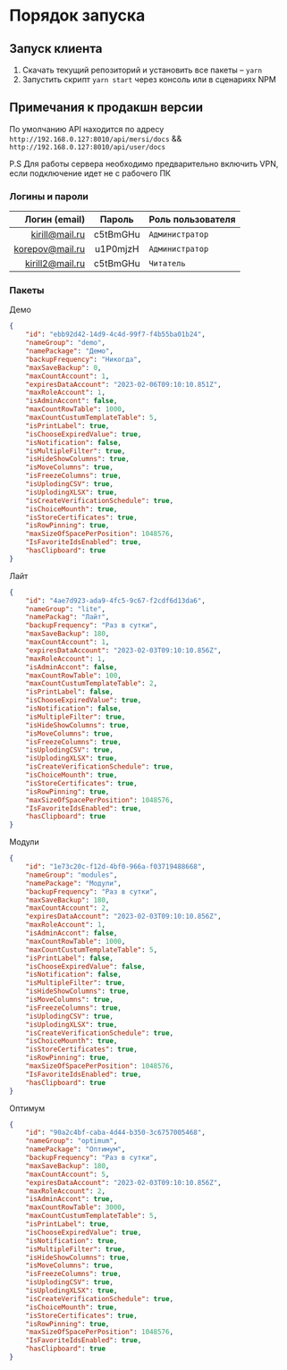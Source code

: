# Порядок запуска

## Запуск клиента 

1. Скачать текущий репозиторий и установить все пакеты – `yarn`
2. Запустить скрипт `yarn start` через консоль или в сценариях NPM

## Примечания к продакшн версии

По умолчанию API находится по адресу `http://192.168.0.127:8010/api/mersi/docs` && `http://192.168.0.127:8010/api/user/docs`

P.S Для работы сервера необходимо предварительно включить VPN, если подключение идет не с рабочего ПК

### Логины и пароли

|      Логин (email) |                Пароль                | Роль пользователя |
| -----------------: | :----------------------------------: | :---------------- |
|     kirill@mail.ru | 					c5tBmGHu						| `Администратор`   |
|    korepov@mail.ru |              u1P0mjzH      				| `Администратор`   |
|    kirill2@mail.ru |            	c5tBmGHu		            | `Читатель`        |


### Пакеты

Демо

```json
{
	"id": "ebb92d42-14d9-4c4d-99f7-f4b55ba01b24",
	"nameGroup": "demo",
	"namePackage": "Демо",
	"backupFrequency": "Никогда",
	"maxSaveBackup": 0,
	"maxCountAccount": 1,
	"expiresDataAccount": "2023-02-06T09:10:10.851Z",
	"maxRoleAccount": 1,
	"isAdminAccont": false,
	"maxCountRowTable": 1000,
	"maxCountCustumTemplateTable": 5,
	"isPrintLabel": true,
	"isChooseExpiredValue": true,
	"isNotification": false,
	"isMultipleFilter": true,
	"isHideShowColumns": true,
	"isMoveColumns": true,
	"isFreezeColumns": true,
	"isUplodingCSV": true,
	"isUplodingXLSX": true,
	"isCreateVerificationSchedule": true,
	"isChoiceMounth": true,
	"isStoreCertificates": true,
	"isRowPinning": true,
	"maxSizeOfSpacePerPosition": 1048576,
	"IsFavoriteIdsEnabled": true,
	"hasClipboard": true
}
```

Лайт

```json
{
	"id": "4ae7d923-ada9-4fc5-9c67-f2cdf6d13da6",
	"nameGroup": "lite",
	"namePackag": "Лайт",
	"backupFrequency": "Раз в сутки",
	"maxSaveBackup": 180,
	"maxCountAccount": 1,
	"expiresDataAccount": "2023-02-03T09:10:10.856Z",
	"maxRoleAccount": 1,
	"isAdminAccont": false,
	"maxCountRowTable": 100,
	"maxCountCustumTemplateTable": 2,
	"isPrintLabel": false,
	"isChooseExpiredValue": true,
	"isNotification": false,
	"isMultipleFilter": true,
	"isHideShowColumns": true,
	"isMoveColumns": true,
	"isFreezeColumns": true,
	"isUplodingCSV": true,
	"isUplodingXLSX": true,
	"isCreateVerificationSchedule": true,
	"isChoiceMounth": true,
	"isStoreCertificates": true,
	"isRowPinning": true,
	"maxSizeOfSpacePerPosition": 1048576,
	"IsFavoriteIdsEnabled": true,
	"hasClipboard": true
}
```

Модули

```json
{
	"id": "1e73c20c-f12d-4bf0-966a-f03719488668",
	"nameGroup": "modules",
	"namePackage": "Модули",
	"backupFrequency": "Раз в сутки",
	"maxSaveBackup": 180,
	"maxCountAccount": 2,
	"expiresDataAccount": "2023-02-03T09:10:10.856Z",
	"maxRoleAccount": 1,
	"isAdminAccont": false,
	"maxCountRowTable": 1000,
	"maxCountCustumTemplateTable": 5,
	"isPrintLabel": false,
	"isChooseExpiredValue": false,
	"isNotification": false,
	"isMultipleFilter": true,
	"isHideShowColumns": true,
	"isMoveColumns": true,
	"isFreezeColumns": true,
	"isUplodingCSV": true,
	"isUplodingXLSX": true,
	"isCreateVerificationSchedule": true,
	"isChoiceMounth": true,
	"isStoreCertificates": true,
	"isRowPinning": true,
	"maxSizeOfSpacePerPosition": 1048576,
	"IsFavoriteIdsEnabled": true,
	"hasClipboard": true
}
```

Оптимум

```json
{
	"id": "90a2c4bf-caba-4d44-b350-3c6757005468",
	"nameGroup": "optimum",
	"namePackage": "Оптимум",
	"backupFrequency": "Раз в сутки",
	"maxSaveBackup": 180,
	"maxCountAccount": 5,
	"expiresDataAccount": "2023-02-03T09:10:10.856Z",
	"maxRoleAccount": 2,
	"isAdminAccont": true,
	"maxCountRowTable": 3000,
	"maxCountCustumTemplateTable": 5,
	"isPrintLabel": true,
	"isChooseExpiredValue": true,
	"isNotification": true,
	"isMultipleFilter": true,
	"isHideShowColumns": true,
	"isMoveColumns": true,
	"isFreezeColumns": true,
	"isUplodingCSV": true,
	"isUplodingXLSX": true,
	"isCreateVerificationSchedule": true,
	"isChoiceMounth": true,
	"isStoreCertificates": true,
	"isRowPinning": true,
	"maxSizeOfSpacePerPosition": 1048576,
	"IsFavoriteIdsEnabled": true,
	"hasClipboard": true
}
```
